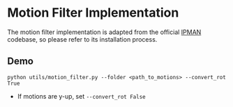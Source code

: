 # Motion Filter Implementation

The motion filter implementation is adapted from the official [IPMAN](https://github.com/sha2nkt/ipman-r) codebase, so please refer to its installation process.

## Demo

```
python utils/motion_filter.py --folder <path_to_motions> --convert_rot True
```
- If motions are y-up, set `--convert_rot False`